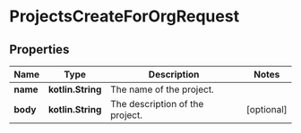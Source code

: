 
# ProjectsCreateForOrgRequest

## Properties
Name | Type | Description | Notes
------------ | ------------- | ------------- | -------------
**name** | **kotlin.String** | The name of the project. | 
**body** | **kotlin.String** | The description of the project. |  [optional]



